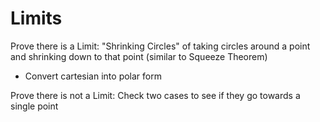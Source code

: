 # Limits
Prove there is a Limit: "Shrinking Circles" of taking circles around a point and shrinking down to that point (similar to Squeeze Theorem)
- Convert cartesian into polar form 

Prove there is not a Limit: Check two cases to see if they go towards a single point

